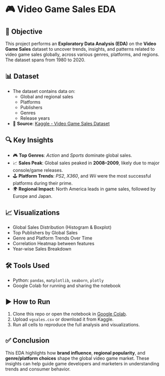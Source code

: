 # 🎮 Video Game Sales EDA

## 📌 Objective
This project performs an **Exploratory Data Analysis (EDA)** on the **Video Game Sales** dataset to uncover trends, insights, and patterns related to video game sales globally, across various genres, platforms, and regions. The dataset spans from 1980 to 2020.

## 📊 Dataset
- The dataset contains data on:
  - Global and regional sales
  - Platforms
  - Publishers
  - Genres
  - Release years
- 📂 **Source**: [Kaggle - Video Game Sales Dataset](https://www.kaggle.com/datasets/gregorut/videogamesales)

## 🔍 Key Insights
- 🎮 **Top Genres**: *Action* and *Sports* dominate global sales.
- 📈 **Sales Peak**: Global sales peaked in **2008–2009**, likely due to major console/game releases.
- 🕹️ **Platform Trends**: *PS2*, *X360*, and *Wii* were the most successful platforms during their prime.
- 🌍 **Regional Impact**: North America leads in game sales, followed by Europe and Japan.

## 📈 Visualizations
- Global Sales Distribution (Histogram & Boxplot)
- Top Publishers by Global Sales
- Genre and Platform Trends Over Time
- Correlation Heatmap between features
- Year-wise Sales Breakdown

## 🛠 Tools Used
- Python: `pandas`, `matplotlib`, `seaborn`, `plotly`
- Google Colab for running and sharing the notebook

## ▶️ How to Run
1. Clone this repo or open the notebook in [Google Colab](https://colab.research.google.com/).
2. Upload `vgsales.csv` or download it from Kaggle.
3. Run all cells to reproduce the full analysis and visualizations.

## ✅ Conclusion
This EDA highlights how **brand influence**, **regional popularity**, and **genre/platform choices** shape the global video game market. These insights can help guide game developers and marketers in understanding trends and consumer behavior.
